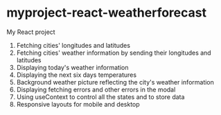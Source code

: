 # myproject-react-weatherforecast

My React project
1. Fetching cities' longitudes and latitudes
2. Fetching cities' weather information by sending their longitudes and latitudes
3. Displaying today's weather information
4. Displaying the next six days temperatures
5. Background weather picture reflecting the city's weather information
6. Displaying fetching errors and other errors in the modal
7. Using useContext to control all the states and to store data
8. Responsive layouts for mobile and desktop

